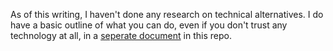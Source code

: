 As of this writing, I haven't done any research on technical alternatives. I do have a basic outline of what you can do, even if you don't trust any technology at all, in a [seperate document](manual-process.md) in this repo.
